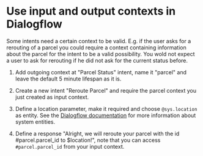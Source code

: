 # Use input and output contexts in Dialogflow

Some intents need a certain context to be valid. E.g. if the user asks for a rerouting of a parcel you could require a context containing information about the parcel for the intent to be a valid possibility. You wold not expect a user to ask for rerouting if he did not ask for the current status before.

1. Add outgoing context at "Parcel Status" intent, name it "parcel" and leave the default 5 minute lifespan as it is.

2. Create a new intent "Reroute Parcel" and require the parcel context you just created as input context.

3. Define a location parameter, make it required and choose `@sys.location` as entity. See the [Dialogflow documentation](https://dialogflow.com/docs/reference/system-entities) for more information about system entities.

4. Define a response "Alright, we will reroute your parcel with the id #parcel.parcel_id to $location!", note that you can access `#parcel.parcel_id` from your input context.